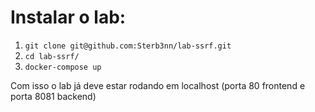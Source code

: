 # Instalar o lab:

1. `git clone git@github.com:Sterb3nn/lab-ssrf.git`
2. `cd lab-ssrf/`
3. `docker-compose up`

Com isso o lab já deve estar rodando em localhost (porta 80 frontend e porta 8081 backend)
